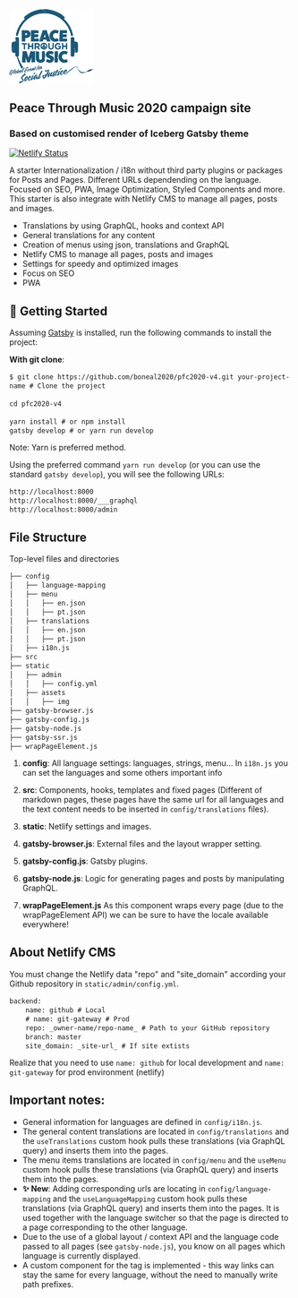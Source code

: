 <img src="./src/images/ptm-logo-deep.png" width="150">

## Peace Through Music 2020 campaign site
### Based on customised render of Iceberg Gatsby theme

[![Netlify Status](https://api.netlify.com/api/v1/badges/d42b0f72-3937-4b15-b7e2-27178195b1e4/deploy-status)](https://app.netlify.com/sites/pfc2020-v4/deploys)

A starter Internationalization / i18n without third party plugins or packages for Posts and Pages. Different URLs dependending on the language. Focused on SEO, PWA, Image Optimization, Styled Components and more. This starter is also integrate with Netlify CMS to manage all pages, posts and images.

-   Translations by using GraphQL, hooks and context API
-   General translations for any content
-   Creation of menus using json, translations and GraphQL
-   Netlify CMS to manage all pages, posts and images
-   Settings for speedy and optimized images
-   Focus on SEO
-   PWA

## 🚀 Getting Started

Assuming [Gatsby](https://github.com/gatsbyjs/gatsby/) is installed, run the following commands to install the project:

**With git clone**:
```
$ git clone https://github.com/boneal2020/pfc2020-v4.git your-project-name # Clone the project

cd pfc2020-v4

yarn install # or npm install
gatsby develop # or yarn run develop
```

Note: Yarn is preferred method.

Using the preferred command `yarn run develop` (or you can use the standard `gatsby develop`), you will see the following URLs:

```
http://localhost:8000
http://localhost:8000/___graphql
http://localhost:8000/admin
```

## File Structure

Top-level files and directories

```
├── config
│   ├── language-mapping
│   ├── menu
│   │   ├── en.json
│   │   ├── pt.json
│   ├── translations
│   │   ├── en.json
│   │   ├── pt.json
│   ├── i18n.js
├── src
├── static
│   ├── admin
│   │   ├── config.yml
│   ├── assets
│   │   ├── img
├── gatsby-browser.js
├── gatsby-config.js
├── gatsby-node.js
├── gatsby-ssr.js
├── wrapPageElement.js

```


1. **config**:
   All language settings: languages, strings, menu...
   In `i18n.js` you can set the languages and some others important info

2. **src**:
   Components, hooks, templates and fixed pages (Different of markdown pages, these pages have the same url for all languages and the text content needs to be inserted in `config/translations` files).

3. **static**:
   Netlify settings and images.

4. **gatsby-browser.js**:
   External files and the layout wrapper setting.

5. **gatsby-config.js**:
   Gatsby plugins.

6. **gatsby-node.js**:
   Logic for generating pages and posts by manipulating GraphQL.

7. **wrapPageElement.js**
   As this component wraps every page (due to the wrapPageElement API) we can be sure to have the locale available everywhere!

## About Netlify CMS
You must change the Netlify data "repo" and "site_domain" according your Github repository in `static/admin/config.yml`.

```
backend:
    name: github # Local
    # name: git-gateway # Prod
    repo: _owner-name/repo-name_ # Path to your GitHub repository
    branch: master
    site_domain: _site-url_ # If site extists
```

Realize that you need to use `name: github` for local development and `name: git-gateway` for prod environment (netlify)

## Important notes:

-   General information for languages are defined in `config/i18n.js`.
-   The general content translations are located in `config/translations` and the `useTranslations` custom hook pulls these translations (via GraphQL query) and inserts them into the pages.
-   The menu items translations are located in `config/menu` and the `useMenu` custom hook pulls these translations (via GraphQL query) and inserts them into the pages.
-   **✨ New**: Adding corresponding urls are locating in `config/language-mapping` and the `useLanguageMapping` custom hook pulls these translations (via GraphQL query) and inserts them into the pages. It is used together with the language switcher so that the page is directed to a page corresponding to the other language.
-   Due to the use of a global layout / context API and the language code passed to all pages (see `gatsby-node.js`), you know on all pages which language is currently displayed.
-   A custom component for the <a> tag is implemented - this way links can stay the same for every language, without the need to manually write path prefixes.


